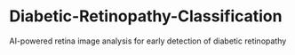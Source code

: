 # Diabetic-Retinopathy-Classification
AI-powered retina image analysis for early detection of diabetic retinopathy
